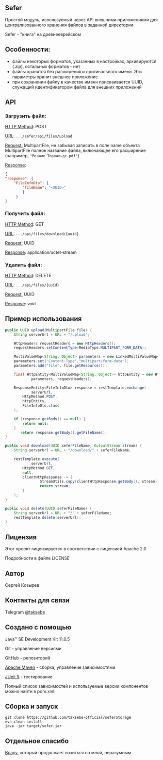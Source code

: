 ## Sefer

Простой модуль, используемый через API внешними приложениями для централизованного хранения файлов в заданной директории

Sefer - "книга" на древнееврейском

## Особенности:

-   файлы некоторых форматов, указанных в настройках, архивируются (.zip), остальных форматов - нет
-   файлы хранятся без расширения и оригинального имени. Эти параметры хранит внешнее приложение
-   при сохранении файлу в качестве имени присваивается UUID, служащий идентификатором файла для внешних приложений

## API

### Загрузить файл:

<ins>HTTP Method</ins>: POST

<ins>URL</ins>: `.../sefer/api/files/upload`

<ins>Request:</ins> MultipartFile, не забывая записать в поле name объекта MultipartFile полное название файла, включающее его расширение (например, `"Резюме Торвальдс.pdf"`)

<ins>Response</ins>:

```json
{
"response": {
    "FileInfoDto": {
        "fileName": "<UUID>"
        }
     }
}
```

### Получить файл:

<ins>HTTP Method</ins>: GET

<ins>URL</ins>: `.../api/files/download/{uuid}`

<ins>Request:</ins> UUID

<ins>Response</ins>: application/octet-stream

### Удалить файл:

<ins>HTTP Method</ins>: DELETE

<ins>URL</ins>: `.../api/files/{uuid}`

<ins>Request:</ins> UUID

<ins>Response</ins>: void

## Пример использования

```java
public UUID upload(MultipartFile file) {
    String serverUrl = URL + "/upload";

    HttpHeaders requestHeaders = new HttpHeaders();
    requestHeaders.setContentType(MediaType.MULTIPART_FORM_DATA);

    MultiValueMap<String, Object> parameters = new LinkedMultiValueMap<String, Object>();
    parameters.set("Content-Type","multipart/form-data");
    parameters.add("file", file.getResource());

    final HttpEntity<MultiValueMap<String, Object>> httpEntity = new HttpEntity<MultiValueMap<String, Object>>(
            parameters, requestHeaders);

    ResponseEntity<FileInfoDto> response = restTemplate.exchange(
            serverUrl,
        HttpMethod.POST,
        httpEntity,
        FileInfoDto.class
    );

    if (response.getBody() == null) {
        return null;
    }
       return response.getBody().getFileName();
}

public void download(UUID seferFileName, OutputStream stream) {
    String serverUrl = URL + "/download/" + seferFileName;

    restTemplate.execute(
            serverUrl,
        HttpMethod.GET,
        null,
        clientHttpResponse -> {
                StreamUtils.copy(clientHttpResponse.getBody(), stream);
                return stream;
        }
    );
}

public void delete(UUID seferFileName) {
    String serverUrl = URL + "/" + seferFileName;
    restTemplate.delete(serverUrl);
}
```

## Лицензия

Этот проект лицензируется в соответствии с лицензией Apache 2.0

Подробности в файле LICENSE

## Автор

Сергей Козырев

## Контакты для связи

Telegram [@taksebe](https://t.me/taksebe)

## Создано с помощью

Java™ SE Development Kit 11.0.5

Git - управление версиями

GitHub - репозиторий

[Apache Maven](https://maven.apache.org/) - сборка, управление зависимостями

[JUnit 5](https://junit.org/junit5/) - тестирование

Полный список зависимостей и используемые версии компонентов можно найти в pom.xml

## Сборка и запуск

```
git clone https://github.com/taksebe-official/seferStorage
mvn clean install
java -jar target/sefer.jar
```

## Отдельное спасибо

[Владу](https://github.com/itotx), который продолжает возиться со мной, неразумным
